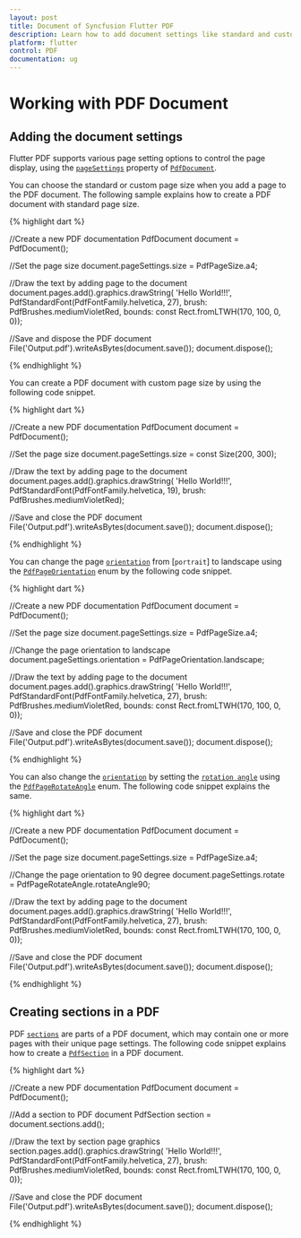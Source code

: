 ```yaml
---
layout: post
title: Document of Syncfusion Flutter PDF
description: Learn how to add document settings like standard and custom page size, orientation and rotation in the Flutter PDF.
platform: flutter
control: PDF
documentation: ug
---
```


# Working with PDF Document

## Adding the document settings

Flutter PDF supports various page setting options to control the page display, using the [`pageSettings`](https://pub.dev/documentation/syncfusion_flutter_pdf/latest/pdf/PdfDocument/pageSettings.html) property of [`PdfDocument`](https://pub.dev/documentation/syncfusion_flutter_pdf/latest/pdf/PdfDocument-class.html).

You can choose the standard or custom page size when you add a page to the PDF document. The following sample explains how to create a PDF document with standard page size.

{% highlight dart %}

//Create a new PDF documentation
PdfDocument document = PdfDocument();

//Set the page size
document.pageSettings.size = PdfPageSize.a4;

//Draw the text by adding page to the document
document.pages.add().graphics.drawString(
    'Hello World!!!', PdfStandardFont(PdfFontFamily.helvetica, 27),
    brush: PdfBrushes.mediumVioletRed,
    bounds: const Rect.fromLTWH(170, 100, 0, 0));

//Save and dispose the PDF document
File('Output.pdf').writeAsBytes(document.save());
document.dispose();
	
{% endhighlight %}

You can create a PDF document with custom page size by using the following code snippet.

{% highlight dart %}

//Create a new PDF documentation
PdfDocument document = PdfDocument();

//Set the page size
document.pageSettings.size = const Size(200, 300);

//Draw the text by adding page to the document
document.pages.add().graphics.drawString(
    'Hello World!!!', PdfStandardFont(PdfFontFamily.helvetica, 19),
    brush: PdfBrushes.mediumVioletRed);

//Save and close the PDF document
File('Output.pdf').writeAsBytes(document.save());
document.dispose();
	
{% endhighlight %}

You can change the page [`orientation`](https://pub.dev/documentation/syncfusion_flutter_pdf/latest/pdf/PdfPageSettings/orientation.html) from [`portrait`] to landscape using the [`PdfPageOrientation`](https://pub.dev/documentation/syncfusion_flutter_pdf/latest/pdf/PdfPageOrientation-class.html) enum by the following code snippet.

{% highlight dart %}

//Create a new PDF documentation
PdfDocument document = PdfDocument();

//Set the page size
document.pageSettings.size = PdfPageSize.a4;

//Change the page orientation to landscape
document.pageSettings.orientation = PdfPageOrientation.landscape;

//Draw the text by adding page to the document
document.pages.add().graphics.drawString(
    'Hello World!!!', PdfStandardFont(PdfFontFamily.helvetica, 27),
    brush: PdfBrushes.mediumVioletRed,
    bounds: const Rect.fromLTWH(170, 100, 0, 0));

//Save and close the PDF document
File('Output.pdf').writeAsBytes(document.save());
document.dispose();
	
{% endhighlight %}

You can also change the [`orientation`](https://pub.dev/documentation/syncfusion_flutter_pdf/latest/pdf/PdfPageSettings/orientation.html) by setting the [`rotation angle`](https://pub.dev/documentation/syncfusion_flutter_pdf/latest/pdf/PdfPageSettings/rotate.html) using the [`PdfPageRotateAngle`](https://pub.dev/documentation/syncfusion_flutter_pdf/latest/pdf/PdfPageRotateAngle-class.html) enum. The following code snippet explains the same.

{% highlight dart %}

//Create a new PDF documentation
PdfDocument document = PdfDocument();

//Set the page size
document.pageSettings.size = PdfPageSize.a4;

//Change the page orientation to 90 degree
document.pageSettings.rotate = PdfPageRotateAngle.rotateAngle90;

//Draw the text by adding page to the document
document.pages.add().graphics.drawString(
    'Hello World!!!', PdfStandardFont(PdfFontFamily.helvetica, 27),
    brush: PdfBrushes.mediumVioletRed,
    bounds: const Rect.fromLTWH(170, 100, 0, 0));

//Save and close the PDF document
File('Output.pdf').writeAsBytes(document.save());
document.dispose();
	
{% endhighlight %}

## Creating sections in a PDF

PDF [`sections`](https://pub.dev/documentation/syncfusion_flutter_pdf/latest/pdf/PdfDocument/sections.html) are parts of a PDF document, which may contain one or more pages with their unique page settings. The following code snippet explains how to create a [`PdfSection`](https://pub.dev/documentation/syncfusion_flutter_pdf/latest/pdf/PdfSection-class.html) in a PDF document.

{% highlight dart %}

//Create a new PDF documentation
PdfDocument document = PdfDocument();

//Add a section to PDF document
PdfSection section = document.sections.add();

//Draw the text by section page graphics
section.pages.add().graphics.drawString(
    'Hello World!!!', PdfStandardFont(PdfFontFamily.helvetica, 27),
    brush: PdfBrushes.mediumVioletRed,
    bounds: const Rect.fromLTWH(170, 100, 0, 0));

//Save and close the PDF document
File('Output.pdf').writeAsBytes(document.save());
document.dispose();
	
{% endhighlight %}

